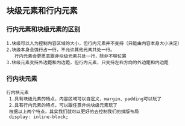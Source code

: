 ## 块级元素和行内元素

### 行内元素和块级元素的区别
```
1.块级可以人为控制内容区域的大小，但行内元素并不支持（只能由内容本身大小决定）
2.块级本身会强行占一行，不允许其他元素共处一行。
   行内元素会更愿意跟非块级元素共处一行，除非不够位置
3.块级元素支持外边距和内边距，但行内元素，只支持左右方向的外边距和内边距
```

### 行内块元素
```
行内块元素
 1.具有块级元素的特点，内容区域可以自定义，margin、padding可以玩了
 2.具有行内元素的特点，可以跟任意非纯块级元素玩了
 根据以上两个特点，其实我们就可以更好的去控制我们的排版布局
 display: inline-block;
```








